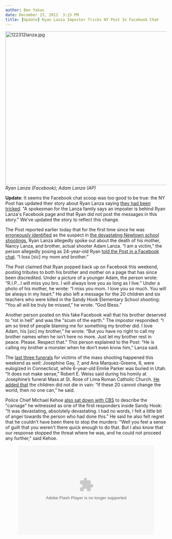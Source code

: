 ```yaml
---
author: Ben Yakas
date: December 23, 2012  3:15 PM
title: [Update] Ryan Lanza Impostor Tricks NY Post In Facebook Chat
---
```


<p><span class="mt-enclosure mt-enclosure-image" style="display: inline;"> </span></p><div class="image-none"> <img alt="122312lanza.jpg" src="https://web.archive.org/web/20121224171520im_/http://gothamist.com/attachments/byakas/122312lanza.jpg" width="640" height="480"> <br> <i> Ryan Lanza (Facebook); Adam Lanza (AP)</i></div> <p></p>

<p><strong>Update</strong>: It seems the Facebook chat scoop was too good to be true: the NY Post has updated their story about Ryan Lanza saying <a href="https://web.archive.org/web/20121224171520/http://www.nypost.com/p/news/national/killer_bro_miss_him_UBnKkkMyeD6oCL13RIWiAL">they had been tricked</a>. &quot;A spokesman for the Lanza family says an imposter is behind Ryan Lanza&apos;s Facebook page and that Ryan did not post the messages in this story.&quot; We&apos;ve updated the story to reflect this change.</p>

<p>The Post reported earlier today that for the first time since he was <a href="https://web.archive.org/web/20121224171520/http://gothamist.com/2012/12/14/photos_videos_what_we_know_about_al.php">erroneously identified</a> as the suspect in <a href="https://web.archive.org/web/20121224171520/http://gothamist.com/tags/newtownshooting">the devastating Newtown school shootings</a>, Ryan Lanza allegedly spoke out about the death of his mother, Nancy Lanza, and brother, actual shooter Adam Lanza. &#x201C;I am a victim,&#x201D; the person allegedly posing as 24-year-old Ryan <a href="https://web.archive.org/web/20121224171520/http://www.nypost.com/p/news/national/killer_bro_miss_him_UBnKkkMyeD6oCL13RIWiAL">told the Post in a Facebook chat</a>. &#x201C;I loss [sic] my mom and brother.&#x201D;</p>

<p>The Post claimed that Ryan popped back up on Facebook this weekend, posting tributes to both his brother and mother on a page that has since been discredited. Under a picture of a younger Adam, the person wrote: &#x201C;R.I.P...I will miss you bro. I will always love you as long as I live.&#x201D; Under a photo of his mother, he wrote: &#x201C;I miss you mom. I love you so much. You will be always in my heart.&quot; He also left a message for the 20 children and six teachers who were killed in the Sandy Hook Elementary School shooting: &#x201C;You all will be truly be missed,&#x201D; he wrote. &#x201C;God Bless.&#x201D;</p>

<p>Another person posted on this fake Facebook wall that his brother deserved to &#x201C;rot in hell&#x201D; and was the &#x201C;scum of the earth.&#x201D; The impostor responded: &#x201C;I am so tired of people blaming me for something my brother did. I love Adam, his [sic] my brother,&#x201D; he wrote. &#x201C;But you have no right to call my brother names when he isn&#x2019;t here no more. Just let my brother rest in peace. Please. Respect that.&#x201D; This person explained to the Post: &#x201C;He is calling my brother a monster when he don&#x2019;t even know him,&#x201D; Lanza said.</p>

<p>The <a href="https://web.archive.org/web/20121224171520/http://www.nydailynews.com/news/national/tears-fall-newtown-victims-laid-rest-article-1.1226040">last three funerals</a> for victims of the mass shooting happened this weekend as well: Josephine Gay, 7, and Ana Marquez-Greene, 6, were eulogized in Connecticut, while 6-year-old Emilie Parker was buried in Utah. &#x201C;It does not make sense,&#x201D; Robert E. Weiss said during his homily at Josephine&#x2019;s funeral Mass at St. Rose of Lima Roman Catholic Church. <a href="https://web.archive.org/web/20121224171520/http://www.nytimes.com/2012/12/23/nyregion/newtown-mourns-last-of-its-children-killed-in-massacre.html?partner=rss&amp;emc=rss">He added that</a> the children did not die in vain: &#x201C;If these 20 cannot change the world, then no one can,&#x201D; he said. </p>

<p>Police Chief Michael Kehoe <a href="https://web.archive.org/web/20121224171520/http://www.cbsnews.com/video/watch/?id=50137654n">also sat down with CBS</a> to describe the &quot;carnage&quot; he witnessed as one of the first responders inside Sandy Hook: &quot;It was devastating, absolutely devastating. I had no words, I felt a little bit of anger towards the person who had done this.&quot; He said he also felt regret that he couldn&apos;t have been there to stop the murders: &quot;Well you feel a sense of guilt that you weren&apos;t there quick enough to do that. But I also know that our response stopped the threat where he was, and he could not proceed any further,&quot; said Kehoe.</p>

<center><embed src="https://web.archive.org/web/20121224171520oe_/http://cnettv.cnet.com/av/video/cbsnews/atlantis2/cbsnews_player_embed.swf" scale="noscale" salign="lt" type="application/x-shockwave-flash" background="/web/20121224171520im_/http://gothamist.com/2012/12/23/ryan_lanza_speaks_for_first_time_si.php#333333" width="425" height="279" allowfullscreen="true" allowscriptaccess="always" flashvars="si=254&amp;&amp;contentValue=50137654&amp;shareUrl=http://www.cbsnews.com/video/watch/?id=50137654n"></center>